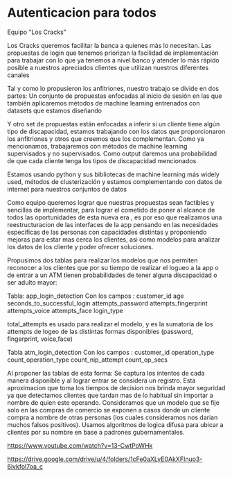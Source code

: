 # Autenticacion para todos
 Equipo “Los Cracks”

Los Cracks queremos facilitar la banca a quienes más lo necesitan. Las propuestas de login que tenemos priorizan la facilidad de implementación para trabajar con lo que ya tenemos a nivel banco y atender lo más rápido posible a nuestros apreciados clientes que utilizan nuestros diferentes canales

Tal y como lo propusieron los anfitriones, nuestro trabajo se divide en dos partes: Un conjunto de propuestas enfocadas al inicio de sesión en las que también aplicaremos métodos de machine learning entrenados con datasets que estamos diseñando

Y otro set de propuestas están enfocadas a inferir si un cliente tiene algún tipo de discapacidad, estamos trabajando con los datos que proporcionaron los anfitriones y otros que creemos que los complementan. Como ya mencionamos, trabajaremos con métodos de machine learning supervisados y no supervisados. Como output daremos una probabilidad de que cada cliente tenga los tipos de discapacidad mencionados

Estamos usando python y sus bibliotecas de machine learning más widely used, métodos de clusterización y estamos complementando con datos de internet para nuestros conjuntos de datos

Como equipo queremos lograr que nuestras propuestas sean factibles y sencillas de implementar, para lograr el cometido
de poner al alcance de todos las oportunidades de esta nueva era , es por eso que realizamos una 
reestructuracion de las interfaces de la app pensando en las necesidades especificas de las personas con 
capacidades distintas y proponiendo mejoras  para estar mas cerca los clientes, asi como
modelos para analizar los datos de los cliente y poder ofrecer soluciones.

Propusimos dos tablas para realizar los modelos que nos permiten reconocer a los clientes que por su tiempo de realizar el logueo a la app o de entrar a un ATM
tienen probabilidades de tener alguna discapacidad o ser adulto mayor:

Tabla:
app_login_detection
Con los campos : 
customer_id
age
seconds_to_successful_login
attempts_password
attempts_fingerprint
attempts_voice
attempts_face
login_type

total_attempts es usado para realizar el modelo, y es la sumatoria de los attempts de logeo de las distintas formas disponibles (password, fingerprint, voice,face)

Tabla
atm_login_detection
Con los campos :
customer_id 
operation_type
count_operation_type
count_nip_attempt
count_op_secs

Al proponer las tablas de esta forma:
Se captura los intentos de cada manera disponible y al lograr entrar se considera un registro. Esta aproximacion que toma los tiempos de decision nos brinda mayor seguridad ya que detectamos clientes que tardan mas de lo habitual sin importar a nombre de quien este operando. Consideramos que un modelo que se fije solo en las compras de comercio se exponen a casos donde un cliente compra a nombre de otras personas (los cuales consideramos nos darian muchos falsos positivos). 
Usamos algoritmos de logica difusa para ubicar a clientes por su nombre en base a padrones gubernamentales.

https://www.youtube.com/watch?v=13-CwtPoWHk

https://drive.google.com/drive/u/4/folders/1cFe0aXLyE0AkXFInuo3-6ivkfol7oa_c
